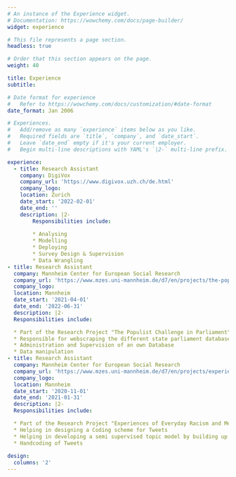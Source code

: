 ```yaml
---
# An instance of the Experience widget.
# Documentation: https://wowchemy.com/docs/page-builder/
widget: experience

# This file represents a page section.
headless: true

# Order that this section appears on the page.
weight: 40

title: Experience
subtitle:

# Date format for experience
#   Refer to https://wowchemy.com/docs/customization/#date-format
date_format: Jan 2006

# Experiences.
#   Add/remove as many `experience` items below as you like.
#   Required fields are `title`, `company`, and `date_start`.
#   Leave `date_end` empty if it's your current employer.
#   Begin multi-line descriptions with YAML's `|2-` multi-line prefix.

experience:
  - title: Research Assistant
    company: DigiVox
    company_url: 'https://www.digivox.uzh.ch/de.html'
    company_logo:
    location: Zurich
    date_start: '2022-02-01'
    date_end: ''
    description: |2-
        Responsibilities include:
        
        * Analysing
        * Modelling
        * Deploying
        * Survey Design & Supervision
        * Data Wrangling
- title: Research Assistant
  company: Mannheim Center for European Social Research
  company_url: 'https://www.mzes.uni-mannheim.de/d7/en/projects/the-populist-challenge-in-parl   iament'
  company_logo:
  location: Mannheim
  date_start: '2021-04-01'
  date_end: '2022-06-31'
  description: |2-
  Responsibilities include:

  * Part of the Research Project "The Populist Challenge in Parliament"
  * Responsible for webscraping the different state parliament databases
  * Administration and Supervision of an own Database
  * Data manipulation
- title: Research Assistant
  company: Mannheim Center for European Social Research
  company_url: 'https://www.mzes.uni-mannheim.de/d7/en/projects/experiences-of-everyday-racism   -and-media-mediated-racism-in-the-political-public-sphere'
  company_logo:
  location: Mannheim
  date_start: '2020-11-01'
  date_end: '2021-01-31'
  description: |2-
  Responsibilities include:

  * Part of the Research Project "Experiences of Everyday Racism and Media-Mediated Racism in     the (Political) Public Sphere"
  * Helping in designing a Coding scheme for Tweets
  * Helping in developing a semi supervised topic model by building up a dictionary
  * Handcoding of Tweets
    
design:
  columns: '2'
---
```

